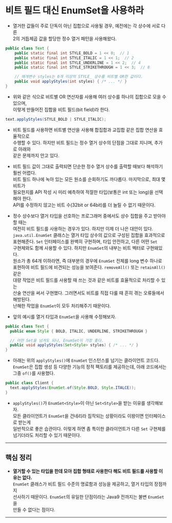 # 비트 필드 대신 EnumSet을 사용하라

- 열거한 값들이 주로 단독이 아닌 집합으로 사용될 경우, 예전에는 각 상수에 서로 다른  
  2의 거듭제곱 값을 할당한 정수 열거 패턴을 사용해왔다.

```java
public class Text {
    public static final int STYLE_BOLD = 1 << 0;  // 1
    public static final int STYLE_ITALIC = 1 << 1;  // 2
    public static final int STYLE_UNDERLINE = 1 << 2;  // 4
    public static final int STYLE_STRIKETHROUGH = 1 << 3;  // 8

    // 매개변수 styles는 0개 이상의 STYLE_ 상수를 비트별 OR한 값이다.
    public void applyStyles(int styles) { /* ... */ }
}
```

- 위와 같은 식으로 비트별 OR 연산자를 사용해 여러 상수를 하나의 집합으로 모을 수 있으며,  
  이렇게 만들어진 집합을 비트 필드(bit field)라 한다.

```java
text.applyStyles(STYLE_BOLD | STYLE_ITALIC);
```

- 비트 필드를 사용하면 비트별 연산을 사용해 합집합과 교집합 같은 집합 연산을 효율적으로  
  수행할 수 있다. 하지만 비트 필드는 정수 열거 상수의 단점을 그대로 지니며, 추가로 아래와  
  같은 문제까지 안고 있다.

- 비트 필드 값이 그대로 출력되면 단순한 정수 열거 상수를 출력할 때보다 해석하기 훨씬 어렵다.  
  비트 필드 하나에 녹아 있는 모든 원소를 순회하기도 까다롭다. 마지막으로, 최대 몇 비트가  
  필요한지를 API 작성 시 미리 예측하여 적절한 타입(보통은 int 또는 long)을 선택해야 한다.  
  API를 수정하지 않고는 비트 수(32bit or 64bit)를 더 늘릴 수 없기 때문이다.

- 정수 상수보다 열거 타입을 선호하는 프로그래머 중에서도 상수 집합을 주고 받아야 할 때는  
  여전히 비트 필드를 사용하는 경우가 있다. 하지만 이제 더 나은 대안이 있다.  
  `java.util.EnumSet` 클래스는 열거 타입 상수의 값으로 구성된 집합을 효과적으로  
  표현해준다. `Set` 인터페이스를 완벽히 구현하며, 타입 안전하고, 다른 어떤 `Set`  
  구현체와도 함께 사용할 수 있다. 하지만 `EnumSet`의 내부는 비트 벡터로 구현돼있다.  
  원소가 총 64개 이하라면, 즉 대부분의 경우에 `EnumSet` 전체를 long 변수 하나로  
  표현하여 비트 필드에 비견되는 성능을 보여준다. `removeAll()` 또는 `retainAll()`같은  
  대량 작업은 비트 필드를 사용할 때 쓰는 것과 같은 비트를 효율적으로 처리할 수 있는  
  산술 연산을 써서 구현했다. 그러면서도 비트를 직접 다룰 때 흔히 겪는 오류들에서 해방된다.  
  난해한 작업을 `EnumSet`이 모두 처리해주기 때문이다.

- 앞의 예시를 열거 타입과 `EnumSet`을 사용해 수정해보자.

```java
public class Text {
  public enum Style { BOLD, ITALIC, UNDERLINE, STRIKETHROUGH }

  // 어떤 Set을 넘겨도 되나, EnumSet이 가장 좋다.
  public void applyStyles(Set<Style> styles) { /* ... */ }
}
```

- 아래는 위의 `applyStyles()`에 `EnumSet` 인스턴스를 넘기는 클라이언트 코드다.  
  `EnumSet`은 집합 생성 등 다양한 기능의 정적 팩토리를 제공하는데, 아래 코드에서는  
  그중 `of()`를 사용했다.

```java
public class Client {
  text.applyStyles(EnumSet.of(Style.BOLD, Style.ITALCE));
}
```

- `applyStyles()`가 `EnumSet<Style>`이 아닌 `Set<Style>`을 받는 이유를 생각해보자.  
  모든 클라이언트가 `EnumSet`을 건네리라 짐작되는 상황이라도 이왕이면 인터페이스로 받는게  
  일반적으로 좋은 습관이다. 이렇게 하면 좀 특이한 클라이언트가 다른 `Set` 구현체를  
  넘기더라도 처리할 수 있기 때문이다.

---

## 핵심 정리

- **열거할 수 있는 타입을 한데 모아 집합 형태로 사용한다 해도 비트 필드를 사용할 이유는 없다.**  
  `EnumSet` 클래스가 비트 필드 수준의 명료함과 성능을 제공하고, 열거 타입의 장점까지  
  선사하기 때문이다. `EnumSet`의 유일한 단점이라는 Java9 전까지는 불변 `EnumSet`을  
  만들 수 없다는 점이다.

---
